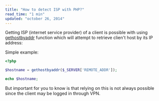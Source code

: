 ```yaml
---
title: "How to detect ISP with PHP?"
read_time: "1 min"
updated: "october 26, 2014"
---
```


Getting ISP (internet service provider) of a client is possible with using [gethostbyaddr](http://php.net/gethostbyaddr) function which
will attempt to retrieve clien't host by its IP address:

Simple example:

```php
<?php

$hostname = gethostbyaddr($_SERVER['REMOTE_ADDR']);

echo $hostname;
```

But important for you to know is that relying on this is not always possible since the client may be logged in through VPN.
